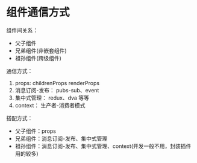 # 组件通信方式

组件间关系：

- 父子组件
- 兄弟组件(非嵌套组件)
- 祖孙组件(跨级组件)

通信方式：

1. props:
childrenProps
renderProps
2. 消息订阅-发布：
pubs-sub、event
3. 集中式管理：
redux、dva 等等
4. context：
生产者-消费者模式

搭配方式：

- 父子组件：props
- 兄弟组件：消息订阅-发布、集中式管理
- 祖孙组件：消息订阅-发布、集中式管理、context(开发一般不用，封装插件用的较多)
